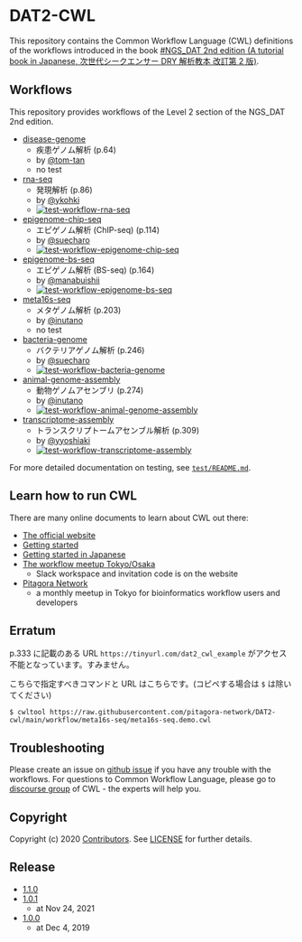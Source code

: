 # DAT2-CWL

This repository contains the Common Workflow Language (CWL) definitions of the workflows introduced in the book [#NGS_DAT 2nd edition (A tutorial book in Japanese, 次世代シークエンサー DRY 解析教本 改訂第 2 版)](https://www.amazon.co.jp/dp/478090983X).

## Workflows

This repository provides workflows of the Level 2 section of the NGS_DAT 2nd edition.

- [disease-genome](./workflow/disease-genome)
  - 疾患ゲノム解析 (p.64)
  - by [@tom-tan](https://github.com/tom-tan)
  - no test
- [rna-seq](./workflow/rna-seq)
  - 発現解析 (p.86)
  - by [@ykohki](https://github.com/ykohki)
  - [![test-workflow-rna-seq](https://github.com/pitagora-network/DAT2-cwl/actions/workflows/test-workflow-rna-seq.yml/badge.svg?branch=main)](https://github.com/pitagora-network/DAT2-cwl/actions/workflows/test-workflow-rna-seq.yml)
- [epigenome-chip-seq](./workflow/epigenome-chip-seq)
  - エピゲノム解析 (ChIP-seq) (p.114)
  - by [@suecharo](https://github.com/suecharo)
  - [![test-workflow-epigenome-chip-seq](https://github.com/pitagora-network/DAT2-cwl/actions/workflows/test-workflow-epigenome-chip-seq.yml/badge.svg?branch=main)](https://github.com/pitagora-network/DAT2-cwl/actions/workflows/test-workflow-epigenome-chip-seq.yml)
- [epigenome-bs-seq](./workflow/epigenome-bs-seq)
  - エピゲノム解析 (BS-seq) (p.164)
  - by [@manabuishii](https://github.com/manabuishii)
  - [![test-workflow-epigenome-bs-seq](https://github.com/pitagora-network/DAT2-cwl/actions/workflows/test-workflow-epigenome-bs-seq.yml/badge.svg?branch=main)](https://github.com/pitagora-network/DAT2-cwl/actions/workflows/test-workflow-epigenome-bs-seq.yml)
- [meta16s-seq](./workflow/meta16s-seq)
  - メタゲノム解析 (p.203)
  - by [@inutano](https://github.com/inutano)
  - no test
- [bacteria-genome](./workflow/bacteria-genome)
  - バクテリアゲノム解析 (p.246)
  - by [@suecharo](https://github.com/suecharo)
  - [![test-workflow-bacteria-genome](https://github.com/pitagora-network/DAT2-cwl/actions/workflows/test-workflow-bacteria-genome.yml/badge.svg?branch=main)](https://github.com/pitagora-network/DAT2-cwl/actions/workflows/test-workflow-bacteria-genome.yml)
- [animal-genome-assembly](./workflow/animal-genome-assembly)
  - 動物ゲノムアセンブリ (p.274)
  - by [@inutano](https://github.com/inutano)
  - [![test-workflow-animal-genome-assembly](https://github.com/pitagora-network/DAT2-cwl/actions/workflows/test-workflow-animal-genome-assembly.yml/badge.svg?branch=main)](https://github.com/pitagora-network/DAT2-cwl/actions/workflows/test-workflow-animal-genome-assembly.yml)
- [transcriptome-assembly](./workflow/transcriptome-assembly)
  - トランスクリプトームアセンブル解析 (p.309)
  - by [@yyoshiaki](https://github.com/yyoshiaki)
  - [![test-workflow-transcriptome-assembly](https://github.com/pitagora-network/DAT2-cwl/actions/workflows/test-workflow-transcriptome-assembly.yml/badge.svg?branch=main)](https://github.com/pitagora-network/DAT2-cwl/actions/workflows/test-workflow-transcriptome-assembly.yml)

For more detailed documentation on testing, see [`test/README.md`](./test/README.md).

## Learn how to run CWL

There are many online documents to learn about CWL out there:

- [The official website](https://www.commonwl.org/)
- [Getting started](https://www.commonwl.org/user_guide/)
- [Getting started in Japanese](https://github.com/pitagora-galaxy/cwl/wiki/CWL-Start-Guide-JP)
- [The workflow meetup Tokyo/Osaka](https://github.com/manabuishii/workflow-meetup/wiki/20180418)
  - Slack workspace and invitation code is on the website
- [Pitagora Network](https://pitagora-network.org/)
  - a monthly meetup in Tokyo for bioinformatics workflow users and developers

## Erratum

p.333 に記載のある URL `https://tinyurl.com/dat2_cwl_example` がアクセス不能となっています。すみません。

こちらで指定すべきコマンドと URL はこちらです。(コピペする場合は `$` は除いてください)

```
$ cwltool https://raw.githubusercontent.com/pitagora-network/DAT2-cwl/main/workflow/meta16s-seq/meta16s-seq.demo.cwl
```

## Troubleshooting

Please create an issue on [github issue](https://github.com/pitagora-network/DAT2-cwl/issues) if you have any trouble with the workflows.
For questions to Common Workflow Language, please go to [discourse group](https://cwl.discourse.group/) of CWL - the experts will help you.

## Copyright

Copyright (c) 2020 [Contributors](https://github.com/pitagora-network/DAT2-cwl/graphs/contributors).
See [LICENSE](./LICENSE) for further details.

## Release

- [1.1.0](https://github.com/pitagora-network/DAT2-cwl/releases/tag/1.1.0)
- [1.0.1](https://github.com/pitagora-network/DAT2-cwl/releases/tag/1.0.1)
  - at Nov 24, 2021
- [1.0.0](https://github.com/pitagora-network/DAT2-cwl/releases/tag/1.0.0)
  - at Dec 4, 2019

